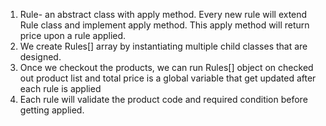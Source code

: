 1. Rule- an abstract class with apply method. Every new rule will extend Rule class and implement apply method. This apply method will return price upon a rule applied.
2. We create Rules[] array by instantiating multiple child classes that are designed.
3. Once we checkout the products, we can run Rules[] object on checked out product list and total price is a global variable that get updated after each rule is applied
4. Each rule will validate the product code and required condition before getting applied.
